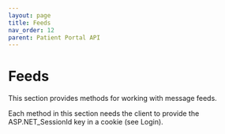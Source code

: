 ```yaml
---
layout: page
title: Feeds
nav_order: 12
parent: Patient Portal API
---
```


# Feeds

This section provides methods for working with message feeds.

Each method in this section needs the client to provide the ASP.NET_SessionId key in a cookie (see Login).
